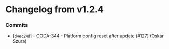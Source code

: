 # Changelog from v1.2.4
### Commits
* [[`d4ec24d`](http://github.com/coda-it/gowebapp/commit/d4ec24d3482c4e6699c895be43a51b8e622e15bc)] - CODA-344 - Platform config reset after update (#127) (Oskar Szura)